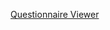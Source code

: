 [Questionnaire Viewer](https://project-wildfyre.github.io/questionnaire-viewer/?q=https:%2F%2Finterop-nwengland.github.io%2FLTW-Genomics%2FQuestionnaire-NW-MDS-Genomics-Test-Order.json)
